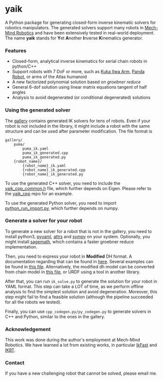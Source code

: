 # yaik

A Python package for generating closed-form inverse kinematic solvers for robotics manipulators. The generated solvers support many robots in [Mech-Mind Robotics](https://www.mech-mind.com/) and have been extensively tested in real-world deployment. The name **yaik** stands for **Y**et **A**nother **I**nverse **K**inematics generator.

### Features

- Closed-form, analytical inverse kinematics for serial chain robots in python/C++
- Support robots with 7 DoF or more, such as [Kuka IIwa Arm](./gallery/kuka_iiwa), [Panda Robot](./gallery/franka_panda), or arms of the Atlas humanoid
- A new factorized polynomial solution based on *groebner reduce*
- General 6-dof solution using linear matrix equations tangent of half angles
- Analysis to avoid degenerated (or conditional degenerated) solutions

### Using the generated solver

The [gallery](./gallery) contains generated IK solvers for tens of robots. Even if your robot is not included in the library, it might include a robot with the same structure and can be used after parameter modification. The file format is

```
gallery/
    puma/
        puma_ik.yaml
        puma_ik_generated.cpp
        puma_ik_generated.py
    {robot_name}/
        {robot_name}_ik.yaml
        {robot_name}_ik_generated.cpp
        {robot_name}_ik_generated.py
```

To use the generated C++ solver, you need to include the [yaik_cpp_common.h](./yaik_cpp_common.h) file, which further depends on Eigen. Please refer to the [yaik_cpp](https://bitbucket.org/gaowei19951004/yaik_cpp/src/master/) repo for an example.

To use the generated Python solver, you need to import [python_run_import.py](./python_run_import.py), which further depends on numpy.

### Generate a solver for your robot

To generate a new solver for a robot that is not in the gallery, you need to install python3, [pyyaml](https://github.com/yaml/pyyaml), [attrs](https://www.attrs.org/en/stable/index.html) and [sympy](https://github.com/sympy/sympy/wiki/Download-Installation) on your system. Optionally, you might install [sagemath](https://www.sagemath.org/index.html), which contains a faster groebner reduce implementation.

Then, you need to express your robot in **Modified** DH format. A documentation regarding that can be found in [here](./docs/modified_dh.md). Several examples can be found in [this file](./fk/robot_models.py). Alternatively, the modified dh model can be converted from chain model in [this file](./fk/chain_models.py), or URDF using a tool in another library.

After that, you can run `ik_solve.py` to generate the solution for your robot in YAML format. This step can take a LOT of time, as we perform offline analysis to find the simplest solution and avoid degeneration. Moreover, this step might fail to find a feasible solution (although the pipeline succeeded for all the robots we tested).

Finally, you can use `cpp_codegen.py/py_codegen.py` to generate solvers in C++ and Python, similar to the ones in the gallery.

### Acknowledgement

This work was done during the author's employment at Mech-Mind Robotics. We have learned a lot from existing works, in particular [IkFast](https://github.com/rdiankov/openrave) and [IKBT](https://github.com/uw-biorobotics/IKBT).

### Contact

If you have a new challenging robot that cannot be solved, please email me.
